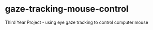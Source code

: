 # gaze-tracking-mouse-control
Third Year Project - using eye gaze tracking to control computer mouse

